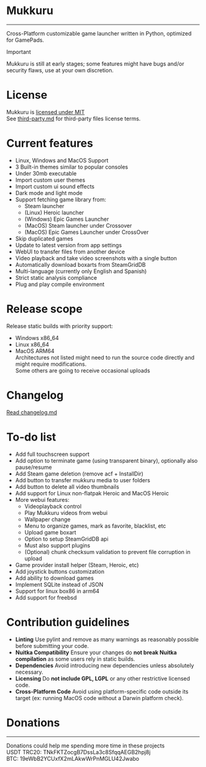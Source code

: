 # Mukkuru
-----------------
Cross-Platform customizable game launcher written in Python, optimized for GamePads.<br/>
> [!IMPORTANT]
> Mukkuru is still at early stages; some features might have bugs and/or security flaws, use at your own discretion.<br/>
# License
Mukkuru is [licensed under MIT](LICENSE)<br/>
See [third-party.md](docs/third-party.md) for third-party files license terms.<br/>

# Current features
- Linux, Windows and MacOS Support<br/>
- 3 Built-in themes similar to popular consoles<br/>
- Under 30mb executable<br/>
- Import custom user themes<br/>
- Import custom ui sound effects<br/>
- Dark mode and light mode<br/>
- Support fetching game library from:<br>
    - Steam launcher<br/>
    - (Linux) Heroic launcher<br/>
    - (Windows) Epic Games Launcher <br/>
    - (MacOS) Steam launcher under Crossover<br/>
    - (MacOS) Epic Games Launcher under CrossOver<br/>
- Skip duplicated games<br/>
- Update to latest version from app settings<br/>
- WebUI to transfer files from another device<br/>
- Video playback and take video screenshots with a single button<br/>
- Automatically download boxarts from SteamGridDB<br/>
- Multi-language (currently only English and Spanish)<br/>
- Strict static analysis compliance<br/>
- Plug and play compile environment<br/>

# Release scope
Release static builds with priority support:<br/>
- Windows x86_64<br/>
- Linux x86_64<br/>
- MacOS ARM64<br/>
Architectures not listed might need to run the source code directly and might require modifications.</br>
Some others are going to receive occasional uploads</br>

# Changelog
[Read changelog.md](docs/changelog.md)

# To-do list
- Add full touchscreen support<br/>
- Add option to terminate game (using transparent binary), optionally also pause/resume<br/>
- Add Steam game deletion (remove acf + InstallDir)<br/>
- Add button to transfer mukkuru media to user folders<br/>
- Add button to delete all video thumbnails<br/>
- Add support for Linux non-flatpak Heroic and MacOS Heroic<br/>
- More webui features:<br/>
    - Videoplayback control<br/>
    - Play Mukkuru videos from webui<br/>
    - Wallpaper change<br/>
    - Menu to organize games, mark as favorite, blacklist, etc<br/>
    - Upload game boxart<br/>
    - Option to setup SteamGridDB api<br/>
    - Must also support plugins<br/>
    - (Optional) chunk checksum validation to prevent file corruption in upload<br/>
- Game provider install helper (Steam, Heroic, etc)<br/>
- Add joystick buttons customization<br/>
- Add ability to download games</br>
- Implement SQLite instead of JSON<br/>
- Support for linux box86 in arm64<br/>
- Add support for freebsd<br/>

# Contribution guidelines
- **Linting** Use pylint and remove as many warnings as reasonably possible before submitting your code. <br/>
- **Nuitka Compatibility** Ensure your changes do **not break Nuitka compilation** as some users rely in static builds. <br/>
- **Dependencies** Avoid introducing new dependencies unless absolutely necessary. <br/>
- **Licensing** Do **not include GPL, LGPL** or any other restrictive licensed code. <br/>
- **Cross-Platform Code** Avoid using platform-specific code outside its target (ex: running MacOS code without a Darwin platform check). <br/>

# Donations
---------------
Donations could help me spending more time in these projects<br/>
USDT TRC20: TNkFKTZocgB7DssLa3c8SfqqAEGB2hpj8j<br/>
BTC: 19eWbB2YCUxfX2mLAkwWrPnMGLU42Jwabo<br/>
